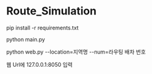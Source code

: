 # Route_Simulation

<How to>

pip install -r requirements.txt

python main.py

python web.py --location=지역명 --num=라우팅 배차 번호

웹 Url에 127.0.0.1:8050 입력
